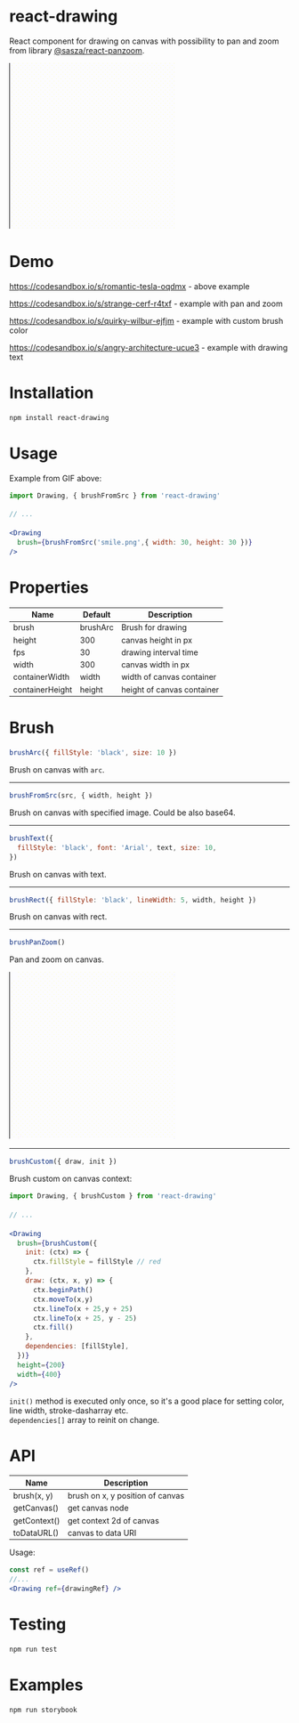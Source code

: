 # react-drawing
React component for drawing on canvas with possibility to pan and zoom from library <a href="https://www.npmjs.com/package/@sasza/react-panzoom">@sasza/react-panzoom</a>.

!["Preview"](docs/preview.gif "Example preview")

# Demo
https://codesandbox.io/s/romantic-tesla-oqdmx - above example

https://codesandbox.io/s/strange-cerf-r4txf - example with pan and zoom

https://codesandbox.io/s/quirky-wilbur-ejfjm - example with custom brush color

https://codesandbox.io/s/angry-architecture-ucue3 - example with drawing text

# Installation
```sh
npm install react-drawing
```

# Usage
Example from GIF above:
```jsx
import Drawing, { brushFromSrc } from 'react-drawing'

// ...

<Drawing
  brush={brushFromSrc('smile.png',{ width: 30, height: 30 })}
/>
```

# Properties
| Name | Default | Description |
| --- | --- | --- |
| brush | brushArc | Brush for drawing |
| height | 300 | canvas height in px |
| fps | 30 | drawing interval time |
| width | 300 | canvas width in px |
| containerWidth | width | width of canvas container |
| containerHeight | height | height of canvas container |


# Brush

```js
brushArc({ fillStyle: 'black', size: 10 })
```
Brush on canvas with `arc`.

---

```js
brushFromSrc(src, { width, height })
```
Brush on canvas with specified image. Could be also base64.

---

```js
brushText({
  fillStyle: 'black', font: 'Arial', text, size: 10,
})
```
Brush on canvas with text.

---

```js
brushRect({ fillStyle: 'black', lineWidth: 5, width, height })
```
Brush on canvas with rect.

---

```js
brushPanZoom()
```
Pan and zoom on canvas.

!["Preview"](docs/preview_panzoom.gif "Example pan and zoom preview")

---

```js
brushCustom({ draw, init })
```
Brush custom on canvas context:

```jsx
import Drawing, { brushCustom } from 'react-drawing'

// ...

<Drawing
  brush={brushCustom({
    init: (ctx) => {
      ctx.fillStyle = fillStyle // red
    },
    draw: (ctx, x, y) => {
      ctx.beginPath()
      ctx.moveTo(x,y)
      ctx.lineTo(x + 25,y + 25)
      ctx.lineTo(x + 25, y - 25)
      ctx.fill()
    },
    dependencies: [fillStyle],
  })}
  height={200}
  width={400}
/>
```

`init()` method is executed only once, so it's a good place for setting color, line width, stroke-dasharray etc.<br />
`dependencies[]` array to reinit on change.

# API
| Name | Description |
| --- | --- |
| brush(x, y) | brush on x, y position of canvas |
| getCanvas() | get canvas node |
| getContext() | get context 2d of canvas |
| toDataURL() | canvas to data URI  |

Usage:
```jsx
const ref = useRef()
//...
<Drawing ref={drawingRef} />
```

# Testing
```sh
npm run test
```

# Examples
```sh
npm run storybook
```
